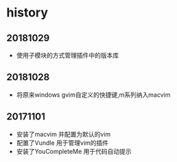 # history
## 20181029
 * 使用子模块的方式管理插件中的版本库
## 20181028
 * 将原来windows gvim自定义的快捷键,m系列纳入macvim

## 20171101 
  * 安装了macvim 并配置为默认的vim
  * 配置了Vundle 用于管理vim的插件
  * 安装了YouCompleteMe 用于代码自动提示
